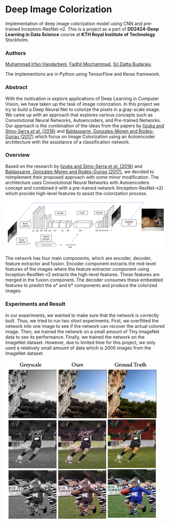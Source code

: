 # Deep Image Colorization

Implementation of deep image colorization model using CNN and pre-trained Inception-ResNet-v2. This is a project as a part of **DD2424-Deep Learning in Data Science** course at **KTH Royal Institute of Technology** Stockholm. 

### Authors
[Muhammad Irfan Handarbeni], [Fadhil Mochammad], [Sri Datta Budaraju]

The implementions are in Python using TensorFlow and Keras framework.

### Abstract
With the motivation is explore applications of Deep Learning in Computer Vision, we have taken up the task of image colorization. In this project we try to build a Deep Neural Net to colorize the pixels in a gray-scale image. We came up with an approach that explores various concepts such as Convolutional Neural Networks, Autoencoders, and Pre-trained Networks. Our approach is the combination of the ideas from the papers by [Iizuka and Simo-Serra *et al*. (2016)] and  [Baldassarre, Gonzales-Moren and Rodes-Guirao (2017)] which focus on Image Colorization using an Autoencoder architecture with the assistance of a classification network.

### Overview
Based on the research by [Iizuka and Simo-Serra *et al*. (2016)] and  [Baldassarre, Gonzales-Moren and Rodes-Guirao (2017)], we decided to reimplement their proposed approach with some minor modification. The architecture uses Convolutional Neural Networks with Autoencoders concept and combined it with a pre-trained network (Inception-ResNet-v2) which provide high-level features to assist the colorization process.

![](assets/net_architecture.PNG)

The network has four main components, which are encoder, decoder, feature extractor and fusion. Encoder component extracts the mid-level features of the images where the feature extractor component using Inception-RestNet-v2 extracts the high-level features. These features are merged in the fusion component. The decoder consumes these embedded features to predict the a* and b* components and produce the colorized images.

### Experiments and Result

In our experiments, we wanted to make sure that the network is correctly built. Thus, we tried to run two short experiments. First, we overfitted the network into one image to see if the network can recover the actual colored image. Then, we trained the network on a small amount of Tiny ImageNet data to see its performance. Finally, we trained the network on the ImageNet dataset. However, due to limited time for this project, we only used a relatively small amount of data which is 2000 images from the ImageNet dataset.

![](assets/imagenet-2000.png)

[//]: # 

   [Muhammad Irfan Handarbeni]: <https://github.com/handarbeni>
   [Fadhil Mochammad]: <https://github.com/fadhilmch>
   [Sri Datta Budaraju]: <https://github.com/bsridatta>
   [Iizuka and Simo-Serra *et al*. (2016)]: <http://iizuka.cs.tsukuba.ac.jp/projects/colorization/en/>
   [Baldassarre, Gonzales-Moren and Rodes-Guirao (2017)]: <https://arxiv.org/abs/1712.03400>